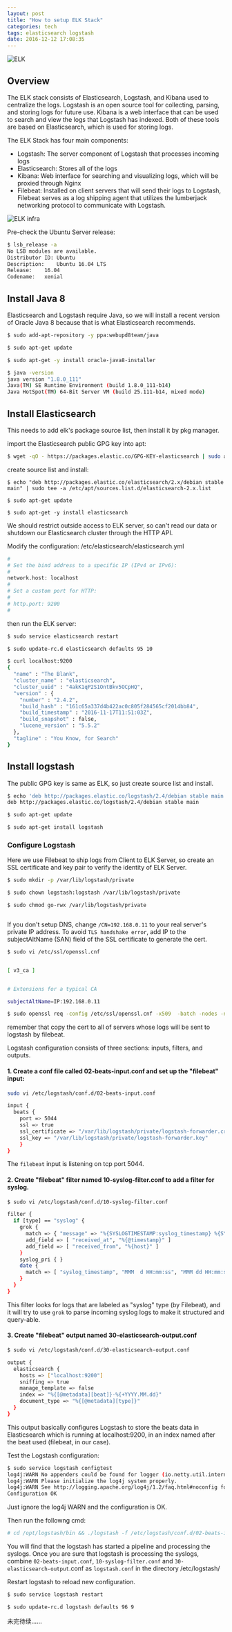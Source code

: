 ```yaml
---
layout: post
title: "How to setup ELK Stack"
categories: tech
tags: elasticsearch logstash
date: 2016-12-12 17:08:35
---
```


![ELK](/img/elk.png)

## Overview

The ELK stack consists of Elasticsearch, Logstash, and Kibana used to centralize the logs.
Logstash is an open source tool for collecting, parsing, and storing logs for future use.
Kibana is a web interface that can be used to search and view the logs that Logstash has indexed.
Both of these tools are based on Elasticsearch, which is used for storing logs.

The ELK Stack has four main components:

* Logstash: The server component of Logstash that processes incoming logs
* Elasticsearch: Stores all of the logs
* Kibana: Web interface for searching and visualizing logs, which will be proxied through Nginx
* Filebeat: Installed on client servers that will send their logs to Logstash,
  Filebeat serves as a log shipping agent that utilizes the lumberjack networking protocol to communicate with Logstash.

![ELK infra](/img/elk-infrastructure.png)

Pre-check the Ubuntu Server release:

```bash
$ lsb_release -a
No LSB modules are available.
Distributor ID:	Ubuntu
Description:	Ubuntu 16.04 LTS
Release:	16.04
Codename:	xenial
```

## Install Java 8

Elasticsearch and Logstash require Java, so we will install a recent version of Oracle Java 8 because that is what Elasticsearch recommends.

```bash
$ sudo add-apt-repository -y ppa:webupd8team/java

$ sudo apt-get update

$ sudo apt-get -y install oracle-java8-installer

$ java -version
java version "1.8.0_111"
Java(TM) SE Runtime Environment (build 1.8.0_111-b14)
Java HotSpot(TM) 64-Bit Server VM (build 25.111-b14, mixed mode)
```

## Install Elasticsearch

This needs to add elk's package source list, then install it by pkg manager.

import the Elasticsearch public GPG key into apt:

```bash
$ wget -qO - https://packages.elastic.co/GPG-KEY-elasticsearch | sudo apt-key add -
```

create source list and install:

```
$ echo "deb http://packages.elastic.co/elasticsearch/2.x/debian stable main" | sudo tee -a /etc/apt/sources.list.d/elasticsearch-2.x.list

$ sudo apt-get update

$ sudo apt-get -y install elasticsearch
```

We should restrict outside access to ELK server, so can't read our data or shutdown our Elasticsearch cluster through the HTTP API.

Modify the configuration: /etc/elasticsearch/elasticsearch.yml

```bash
#
# Set the bind address to a specific IP (IPv4 or IPv6):
#
network.host: localhost
#
# Set a custom port for HTTP:
#
# http.port: 9200
#
```

then run the ELK server:

```bash
$ sudo service elasticsearch restart

$ sudo update-rc.d elasticsearch defaults 95 10

$ curl localhost:9200
{
  "name" : "The Blank",
  "cluster_name" : "elasticsearch",
  "cluster_uuid" : "4akK1qP2S1OntBkv5OCpHQ",
  "version" : {
    "number" : "2.4.2",
    "build_hash" : "161c65a337d4b422ac0c805f284565cf2014bb84",
    "build_timestamp" : "2016-11-17T11:51:03Z",
    "build_snapshot" : false,
    "lucene_version" : "5.5.2"
  },
  "tagline" : "You Know, for Search"
}

```

## Install logstash

The public GPG key is same as ELK, so just create source list and install.

```bash
$ echo 'deb http://packages.elastic.co/logstash/2.4/debian stable main' | sudo tee /etc/apt/sources.list.d/logstash-2.4.x.list
deb http://packages.elastic.co/logstash/2.4/debian stable main

$ sudo apt-get update

$ sudo apt-get install logstash
```

### Configure Logstash

Here we use Filebeat to ship logs from Client to ELK Server, so create an SSL certificate and key pair to verify the identity of ELK Server.

```bash
$ sudo mkdir -p /var/lib/logstash/private

$ sudo chown logstash:logstash /var/lib/logstash/private

$ sudo chmod go-rwx /var/lib/logstash/private



```

If you don't setup DNS, change `/CN=192.168.0.11` to your real server's private IP address. To avoid `TLS handshake error`, 
add IP to the subjectAltName (SAN) field of the SSL certificate to generate the cert.

```bash
$ sudo vi /etc/ssl/openssl.cnf


[ v3_ca ]


# Extensions for a typical CA

subjectAltName=IP:192.168.0.11

$ sudo openssl req -config /etc/ssl/openssl.cnf -x509  -batch -nodes -newkey rsa:2048 -keyout /var/lib/logstash/private/logstash-forwarder.key -out /var/lib/logstash/private/logstash-forwarder.crt -subj /CN=192.168.0.11
```

remember that copy the cert to all of servers whose logs will be sent to logstash by filebeat.

Logstash configuration consists of three sections: inputs, filters, and outputs.

#### 1. Create a conf file called 02-beats-input.conf and set up the "filebeat" input: 

```bash
sudo vi /etc/logstash/conf.d/02-beats-input.conf

input {
  beats {
    port => 5044
    ssl => true
    ssl_certificate => "/var/lib/logstash/private/logstash-forwarder.crt"
    ssl_key => "/var/lib/logstash/private/logstash-forwarder.key"
    }
}
```

The `filebeat` input is listening on tcp port 5044.

#### 2. Create "filebeat" filter named 10-syslog-filter.conf to add a filter for syslog.

```bash
$ sudo vi /etc/logstash/conf.d/10-syslog-filter.conf 

filter {
  if [type] == "syslog" {
    grok {
      match => { "message" => "%{SYSLOGTIMESTAMP:syslog_timestamp} %{SYSLOGHOST:syslog_hostname} %{DATA:syslog_program}(?:\[%{POSINT:syslog_pid}\])?: %{GREEDYDATA:syslog_message}" }
      add_field => [ "received_at", "%{@timestamp}" ]
      add_field => [ "received_from", "%{host}" ]
    }
    syslog_pri { }
    date {
      match => [ "syslog_timestamp", "MMM  d HH:mm:ss", "MMM dd HH:mm:ss" ]
    }
  }
}
```

This filter looks for logs that are labeled as "syslog" type (by Filebeat), and it will try to use `grok` to parse incoming syslog logs to make it structured
and query-able.

#### 3. Create "filebeat" output named 30-elasticsearch-output.conf

```bash
$ sudo vi /etc/logstash/conf.d/30-elasticsearch-output.conf 

output {
  elasticsearch {
    hosts => ["localhost:9200"]
    sniffing => true
    manage_template => false
    index => "%{[@metadata][beat]}-%{+YYYY.MM.dd}"
    document_type => "%{[@metadata][type]}"
  }
}

```

This output basically configures Logstash to store the beats data in Elasticsearch which is running at localhost:9200,
in an index named after the beat used (filebeat, in our case).

Test the Logstash configuration:

```bash
$ sudo service logstash configtest
log4j:WARN No appenders could be found for logger (io.netty.util.internal.logging.InternalLoggerFactory).
log4j:WARN Please initialize the log4j system properly.
log4j:WARN See http://logging.apache.org/log4j/1.2/faq.html#noconfig for more info.
Configuration OK
```

Just ignore the log4j WARN and the configuration is OK.

Then run the followng cmd:

```bash
# cd /opt/logstash/bin && ./logstash -f /etc/logstash/conf.d/02-beats-input.conf
```

You will find that the logstash has started a pipeline and processing the syslogs. Once you are sure that logstash is processing the syslogs,
combine `02-beats-input.conf`, `10-syslog-filter.conf` and `30-elasticsearch-output`.conf as `logstash.conf` in the directory /etc/logstash/

Restart logstash to reload new configuration.

```bash
$ sudo service logstash restart

$ sudo update-rc.d logstash defaults 96 9
```
未完待续......